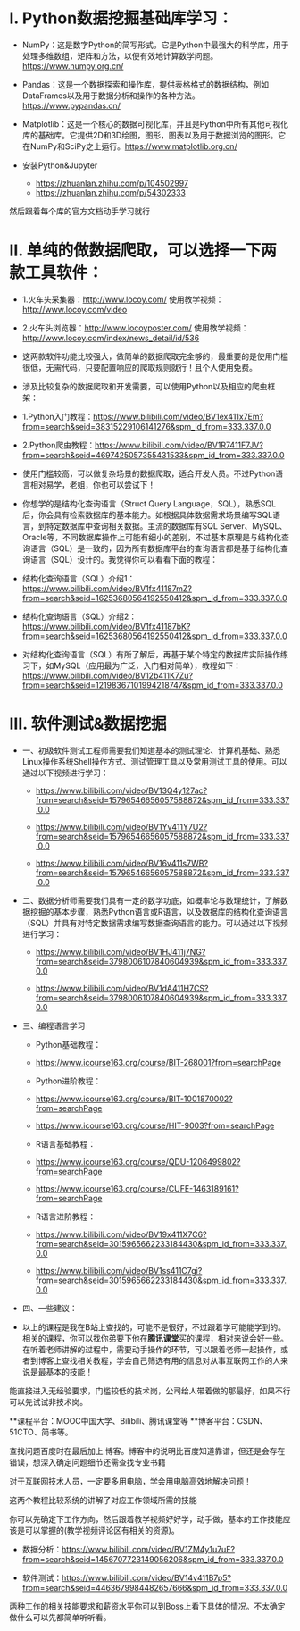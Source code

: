 # I. Python数据挖掘基础库学习：
- NumPy：这是数字Python的简写形式。它是Python中最强大的科学库，用于处理多维数组，矩阵和方法，以便有效地计算数学问题。https://www.numpy.org.cn/

- Pandas：这是一个数据探索和操作库，提供表格格式的数据结构，例如DataFrames以及用于数据分析和操作的各种方法。https://www.pypandas.cn/

- Matplotlib：这是一个核心的数据可视化库，并且是Python中所有其他可视化库的基础库。它提供2D和3D绘图，图形，图表以及用于数据浏览的图形。它在NumPy和SciPy之上运行。https://www.matplotlib.org.cn/

- 安装Python&Jupyter
    - https://zhuanlan.zhihu.com/p/104502997
    - https://zhuanlan.zhihu.com/p/54302333

然后跟着每个库的官方文档动手学习就行


# II. 单纯的做数据爬取，可以选择一下两款工具软件：
- 1.火车头采集器：http://www.locoy.com/   使用教学视频：http://www.locoy.com/video
- 2.火车头浏览器：http://www.locoyposter.com/  使用教学视频：http://www.locoy.com/index/news_detail/id/536
- 这两款软件功能比较强大，做简单的数据爬取完全够的，最重要的是使用门槛很低，无需代码，只要配置响应的爬取规则就行！且个人使用免费。

- 涉及比较复杂的数据爬取和开发需要，可以使用Python以及相应的爬虫框架：
- 1.Python入门教程：https://www.bilibili.com/video/BV1ex411x7Em?from=search&seid=38315229106141276&spm_id_from=333.337.0.0
- 2.Python爬虫教程：https://www.bilibili.com/video/BV1R7411F7JV?from=search&seid=4697425057355431533&spm_id_from=333.337.0.0
- 使用门槛较高，可以做复杂场景的数据爬取，适合开发人员。不过Python语言相对易学，老姐，你也可以尝试下！


- 你想学的是结构化查询语言（Struct Query Language，SQL），熟悉SQL后，你会具有检索数据库的基本能力。如根据具体数据需求场景编写SQL语言，到特定数据库中查询相关数据。主流的数据库有SQL Server、MySQL、Oracle等，不同数据库操作上可能有细小的差别，不过基本原理是与结构化查询语言（SQL）是一致的，因为所有数据库平台的查询语言都是基于结构化查询语言（SQL）设计的。我觉得你可以看看下面的教程：
- 结构化查询语言（SQL）介绍1：
https://www.bilibili.com/video/BV1fx41187mZ?from=search&seid=16253680564192550412&spm_id_from=333.337.0.0

- 结构化查询语言（SQL）介绍2：
https://www.bilibili.com/video/BV1fx41187bK?from=search&seid=16253680564192550412&spm_id_from=333.337.0.0

- 对结构化查询语言（SQL）有所了解后，再基于某个特定的数据库实际操作练习下，如MySQL（应用最为广泛，入门相对简单），教程如下：
https://www.bilibili.com/video/BV12b411K7Zu?from=search&seid=12198367101994218747&spm_id_from=333.337.0.0



# III. 软件测试&数据挖掘
- 一、初级软件测试工程师需要我们知道基本的测试理论、计算机基础、熟悉Linux操作系统Shell操作方式、测试管理工具以及常用测试工具的使用。可以通过以下视频进行学习：
    - https://www.bilibili.com/video/BV13Q4y127ac?from=search&seid=15796546656057588872&spm_id_from=333.337.0.0

    - https://www.bilibili.com/video/BV1Yv411Y7U2?from=search&seid=15796546656057588872&spm_id_from=333.337.0.0

    - https://www.bilibili.com/video/BV16v411s7WB?from=search&seid=15796546656057588872&spm_id_from=333.337.0.0


- 二、数据分析师需要我们具有一定的数学功底，如概率论与数理统计，了解数据挖掘的基本步骤，熟悉Python语言或R语言，以及数据库的结构化查询语言（SQL）并具有对特定数据需求编写数据查询语言的能力。可以通过以下视频进行学习：
    - https://www.bilibili.com/video/BV1HJ411j7NG?from=search&seid=3798006107840604939&spm_id_from=333.337.0.0

    - https://www.bilibili.com/video/BV1dA411H7CS?from=search&seid=3798006107840604939&spm_id_from=333.337.0.0

- 三、编程语言学习
    - Python基础教程：
    - https://www.icourse163.org/course/BIT-268001?from=searchPage

    - Python进阶教程：
    - https://www.icourse163.org/course/BIT-1001870002?from=searchPage
    - https://www.icourse163.org/course/HIT-9003?from=searchPage

    - R语言基础教程：
    - https://www.icourse163.org/course/QDU-1206499802?from=searchPage
    - https://www.icourse163.org/course/CUFE-1463189161?from=searchPage

    - R语言进阶教程：
    - https://www.bilibili.com/video/BV19x411X7C6?from=search&seid=3015965662233184430&spm_id_from=333.337.0.0
    - https://www.bilibili.com/video/BV1ss411C7gi?from=search&seid=3015965662233184430&spm_id_from=333.337.0.0


- 四、一些建议：
- 以上的课程是我在B站上查找的，可能不是很好，不过跟着学可能能学到的。相关的课程，你可以找你弟要下他在**腾讯课堂**买的课程，相对来说会好一些。在听着老师讲解的过程中，需要动手操作的环节，可以跟着老师一起操作，或者到博客上查找相关教程，学会自己筛选有用的信息对从事互联网工作的人来说是最基本的技能！

能直接进入无经验要求，门槛较低的技术岗，公司给人带着做的那最好，如果不行可以先试试非技术岗。

**课程平台：MOOC中国大学、Bilibili、腾讯课堂等
**博客平台：CSDN、51CTO、简书等。

查找问题百度时在最后加上 博客。博客中的说明比百度知道靠谱，但还是会存在错误，想深入确定问题细节还需查找专业书籍

对于互联网技术人员，一定要多用电脑，学会用电脑高效地解决问题！


这两个教程比较系统的讲解了对应工作领域所需的技能

你可以先确定下工作方向，然后跟着教学视频好好学，动手做，基本的工作技能应该是可以掌握的(教学视频评论区有相关的资源)。

- 数据分析：https://www.bilibili.com/video/BV1ZM4y1u7uF?from=search&seid=1456707723149056206&spm_id_from=333.337.0.0

- 软件测试：https://www.bilibili.com/video/BV14v411B7p5?from=search&seid=4463679984482657666&spm_id_from=333.337.0.0

两种工作的相关技能要求和薪资水平你可以到Boss上看下具体的情况。不太确定做什么可以先都简单听听看。